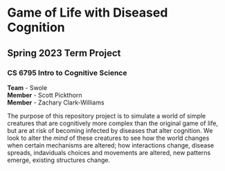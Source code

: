 # Game of Life with Diseased Cognition<br />
## Spring 2023 Term Project<br />
### CS 6795 Intro to Cognitive Science<br />

**Team**   - Swole<br />
**Member** - Scott Pickthorn<br />
**Member** - Zachary Clark-Williams<br />

The purpose of this repository project is to simulate a world of simple creatures that are cognitively more complex than the original game of life, but are at risk of becoming infected by diseases that alter cognition. We look to alter the *mind* of these creatures to see how the world changes when certain mechanisms are altered; how interactions change, disease spreads, indaviduals choices and movements are altered, new patterns emerge, existing structures change.
 
